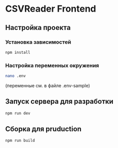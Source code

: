 # CSVReader Frontend

## Настройка проекта

### Установка зависимостей

```sh
npm install
```

### Настройка переменных окружения

```sh
nano .env
```
(переменные см. в файле .env-sample)


## Запуск сервера для разработки

```sh
npm run dev
```

## Сборка для pruduction

```sh
npm run build
```
